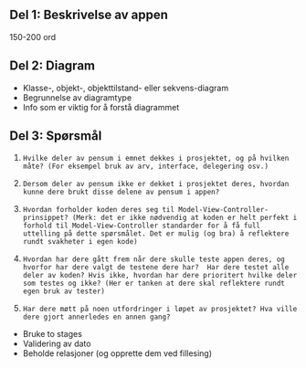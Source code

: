 ## Del 1: Beskrivelse av appen
150-200 ord

## Del 2: Diagram
- Klasse-, objekt-, objekttilstand- eller sekvens-diagram
- Begrunnelse av diagramtype
- Info som er viktig for å forstå diagrammet

## Del 3: Spørsmål
1. `Hvilke deler av pensum i emnet dekkes i prosjektet, og på hvilken måte? (For eksempel bruk av arv, interface, delegering osv.)`

2. `Dersom deler av pensum ikke er dekket i prosjektet deres, hvordan kunne dere brukt disse delene av pensum i appen?`
 
3. `Hvordan forholder koden deres seg til Model-View-Controller-prinsippet? (Merk: det er ikke nødvendig at koden er helt perfekt i forhold til Model-View-Controller standarder for å få full uttelling på dette spørsmålet. Det er mulig (og bra) å reflektere rundt svakheter i egen kode)` 
 
4. `Hvordan har dere gått frem når dere skulle teste appen deres, og hvorfor har dere valgt de testene dere har?  Har dere testet alle deler av koden? Hvis ikke, hvordan har dere prioritert hvilke deler som testes og ikke? (Her er tanken at dere skal reflektere rundt egen bruk av tester)` 
 
5. `Har dere møtt på noen utfordringer i løpet av prosjektet? Hva ville dere gjort annerledes en annen gang?`
- Bruke to stages
- Validering av dato
- Beholde relasjoner (og opprette dem ved fillesing)
